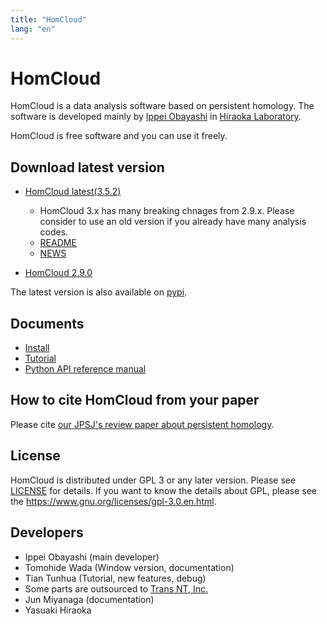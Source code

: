 ```yaml
---
title: "HomCloud"
lang: "en"
---
```


# HomCloud

HomCloud is a data analysis software based on persistent homology.
The software is developed 
mainly by [Ippei Obayashi](https://i-obayashi.info/)
in [Hiraoka Laboratory](https://aip.riken.jp/labs/generic_tech/topology_data_anl/?lang=en).

HomCloud is free software and you can use it freely.

## <a name="download"> Download latest version

* [HomCloud latest(3.5.2)](download/homcloud-3.5.2.tar.gz)
  * HomCloud 3.x has many breaking chnages from 2.9.x. Please consider to use an old version
    if you already have many analysis codes.
  * [README](download/README)
  * [NEWS](download/NEWS)

* [HomCloud 2.9.0](download/homcloud-2.9.0.tar.gz)

The latest version is also available on [pypi](https://pypi.org/project/homcloud/).

## Documents

* [Install](how-to-install.en.html)
* [Tutorial](basic-usage.en.html)
* [Python API reference manual](python-api/)

## How to cite HomCloud from your paper

Please cite [our JPSJ's review paper about persistent homology](https://doi.org/10.7566/JPSJ.91.091013).

## License

HomCloud is distributed under GPL 3 or any later version.
Please see [LICENSE](download/LICENSE) for details.
If you want to know the details about GPL, please 
see the <https://www.gnu.org/licenses/gpl-3.0.en.html>.

## Developers

* Ippei Obayashi (main developer)
* Tomohide Wada (Window version, documentation)
* Tian Tunhua (Tutorial, new features, debug)
* Some parts are outsourced to [Trans NT, Inc.](http://www.trans-nt.com/)
* Jun Miyanaga (documentation)
* Yasuaki Hiraoka

